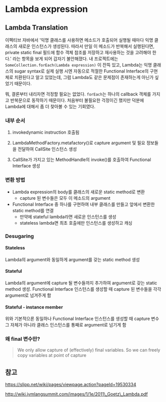 # Lambda expression

## Lambda Translation

이펙티브 자바에서 '익명 클래스를 사용하면 메소드가 호출되어 실행될 때마다 익명 클래스의 새로운 인스턴스가 생성된다. 따라서 만일 이 메소드가 반복해서 실행된다면, private static final 필드에 함수 객체 참조를 저장하고 재사용하는 것을 고려해야 한다.' 라는 항목을 보게 되어 갑자기 불안해졌다. 내 프로젝트에는 `SomeCollection.forEach(Lambda expression)` 이 잔뜩 있고, Lambda는 익명 클래스의 sugar syntax로 실제 실행 시엔 자동으로 적절한 Functional Interface의 구현체로 치환된다고 알고 있었는데, 그럼 Lambda도 같은 문제점이 존재하는게 아닌가 싶었기 때문이다.

뭐, 결론부터 내리자면 걱정할 필요는 없었다. `forEach`는 하나의 callback 객체를 가지고 반복문으로 동작하기 때문이다. 처음부터 불필요한 걱정이긴 했지만 덕분에 Lambda에 대해서 좀 더 찾아볼 수 있는 기회였다.

### 내부 순서

1. invokedynamic instruction 호출됨
2. LambdaMethodFactory.metafactory\(\)로 capture argument 및 필요 정보들을 전달하여 CallSite 인스턴스 생성

3. CallSite가 가지고 있는 MethodHandle의 invoke\(\)를 호출하여 Functional Interface 생성

### 변환 방법

* Lambda expression의 body를 클래스의 새로운 static method로 변환
  * capture 된 변수들은 모두 이 메소드의 argument
* Functional Interface 중 하나를 구현하여 내부 클래스를 만들고 앞에서 변환한 static method를 연결
  * 만약에 stateful lambda라면 새로운 인스턴스를 생성
  * stateless lambda면 최초 호출에만 인스턴스를 생성하고 캐싱

### Desugaring

#### Stateless

Lambda의 argument와 동일하게 argument를 갖는 static method 생성

#### Stateful

Lambda의 argument에 capture 될 변수들까지 추가하여 argument로 갖는 static method 생성. Functional Interface 인스턴스를 생성할 때 capture 된 변수들을 각각 argument로 넘겨주게 함

#### Stateful - instance member

위와 기본적으론 동일하나 Functional Interface 인스턴스를 생성할 때 capture 변수 그 자체가 아니라 클래스 인스턴스를 통째로 argument로 넘기게 함

### 왜 final 변수만?

> We only allow capture of \(effectively\) final variables. So we can freely copy variables at point of capture

## 참고

https://slipp.net/wiki/pages/viewpage.action?pageId=19530334

http://wiki.jvmlangsummit.com/images/1/1e/2011\_Goetz\_Lambda.pdf



